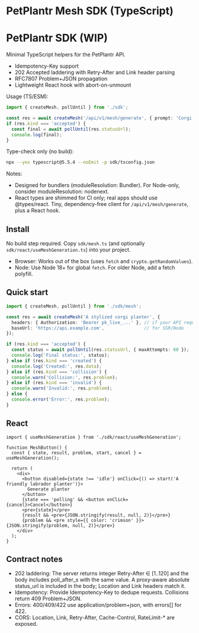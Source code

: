 # PetPlantr Mesh SDK (TypeScript)
# PetPlantr SDK (WIP)

Minimal TypeScript helpers for the PetPlantr API.

- Idempotency-Key support
- 202 Accepted laddering with Retry-After and Link header parsing
- RFC7807 Problem+JSON propagation
- Lightweight React hook with abort-on-unmount

Usage (TS/ESM):

```ts
import { createMesh, pollUntil } from './sdk';

const res = await createMesh('/api/v1/mesh/generate', { prompt: 'Corgi planter' });
if (res.kind === 'accepted') {
  const final = await pollUntil(res.statusUrl);
  console.log(final);
}
```

Type-check only (no build):

```sh
npx --yes typescript@5.5.4 --noEmit -p sdk/tsconfig.json
```

Notes:
- Designed for bundlers (moduleResolution: Bundler). For Node-only, consider moduleResolution: nodenext.
- React types are shimmed for CI only; real apps should use @types/react.
Tiny, dependency-free client for `/api/v1/mesh/generate`, plus a React hook.

## Install

No build step required. Copy `sdk/mesh.ts` (and optionally `sdk/react/useMeshGeneration.ts`) into your project.

- Browser: Works out of the box (uses `fetch` and `crypto.getRandomValues`).
- Node: Use Node 18+ for global `fetch`. For older Node, add a fetch polyfill.

## Quick start

```ts
import { createMesh, pollUntil } from './sdk/mesh';

const res = await createMesh('A stylized corgi planter', {
  headers: { Authorization: 'Bearer pk_live_...' }, // if your API requires it
  baseUrl: 'https://api.example.com',               // for SSR/Node
});

if (res.kind === 'accepted') {
  const status = await pollUntil(res.statusUrl, { maxAttempts: 60 });
  console.log('Final status:', status);
} else if (res.kind === 'created') {
  console.log('Created:', res.data);
} else if (res.kind === 'collision') {
  console.warn('Collision:', res.problem);
} else if (res.kind === 'invalid') {
  console.warn('Invalid:', res.problem);
} else {
  console.error('Error:', res.problem);
}
```

## React

```tsx
import { useMeshGeneration } from './sdk/react/useMeshGeneration';

function MeshButton() {
  const { state, result, problem, start, cancel } = useMeshGeneration();

  return (
    <div>
      <button disabled={state !== 'idle'} onClick={() => start('A friendly labrador planter')}>
        Generate planter
      </button>
      {state === 'polling' && <button onClick={cancel}>Cancel</button>}
      <pre>{state}</pre>
      {result && <pre>{JSON.stringify(result, null, 2)}</pre>}
      {problem && <pre style={{ color: 'crimson' }}>{JSON.stringify(problem, null, 2)}</pre>}
    </div>
  );
}
```

## Contract notes

- 202 laddering: The server returns integer Retry-After ∈ [1..120] and the body includes poll_after_s with the same value. A proxy‑aware absolute status_url is included in the body; Location and Link headers match it.
- Idempotency: Provide Idempotency-Key to dedupe requests. Collisions return 409 Problem+JSON.
- Errors: 400/409/422 use application/problem+json, with errors[] for 422.
- CORS: Location, Link, Retry-After, Cache-Control, RateLimit-* are exposed.
